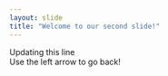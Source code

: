 ```yaml
---
layout: slide
title: "Welcome to our second slide!"
---
```

Updating this line     
Use the left arrow to go back!
